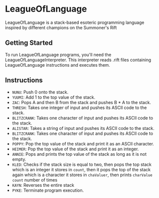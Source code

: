 # LeagueOfLanguage
LeagueOfLanguage is a stack-based esoteric programming language inspired by different champions on the Summoner's Rift

## Getting Started
To run LeagueOfLanguage programs, you'll need the LeagueOfLanguageInterpreter. This interpreter reads .rift files containing LeagueOfLanguage instructions and executes them.

## Instructions
- `NUNU`: Push 0 onto the stack.
- `YUUMI`: Add 1 to the top value of the stack.
- `ZAC`: Pops A and then B from the stack and pushes B * A to the stack.
- `THRESH`: Takes one integer of input and pushes its ASCII code to the stack.
- `BLITZCRANK`: Takes one character of input and pushes its ASCII code to the stack.
- `ALISTAR`: Takes a string of input and pushes its ASCII code to the stack.
- `BLITZCRANK`: Takes one character of input and pushes its ASCII code to the stack.
- `POPPY`: Pop the top value of the stack and print it as an ASCII character.
- `HEIMER`: Pop the top value of the stack and print it as an integer.
- `ANNIE`: Pops and prints the top value of the stack as long as it is not empty.
- `KLED`: Checks if the stack size is equal to two, then pops the top stack which is an integer it stores in `count`, then it pops the top of the stack again which is a character it stores in `chaValuer`, then prints `charValue` `count` number of times
- `KAYN`: Reverses the entire stack
- `PYKE`: Terminate program execution.


